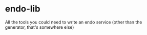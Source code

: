 # endo-lib
All the tools you could need to write an endo service (other than the generator, that's somewhere else)
